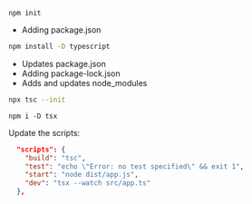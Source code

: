 ```
npm init
```

- Adding package.json

```bash
npm install -D typescript
```

- Updates package.json
- Adding package-lock.json
- Adds and updates node_modules

```bash
npx tsc --init
```

```
npm i -D tsx
```

Update the scripts:

```json
  "scripts": {
    "build": "tsc",
    "test": "echo \"Error: no test specified\" && exit 1",
    "start": "node dist/app.js",
    "dev": "tsx --watch src/app.ts"
  },
```
